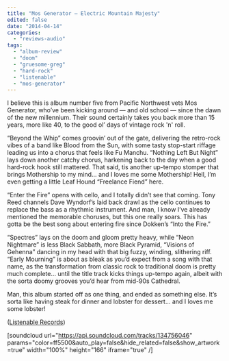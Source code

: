 ```yaml
---
title: "Mos Generator – Electric Mountain Majesty"
edited: false
date: "2014-04-14"
categories:
  - "reviews-audio"
tags:
  - "album-review"
  - "doom"
  - "gruesome-greg"
  - "hard-rock"
  - "listenable"
  - "mos-generator"
---
```


I believe this is album number five from Pacific Northwest vets Mos Generator, who’ve been kicking around — and old school — since the dawn of the new millennium. Their sound certainly takes you back more than 15 years, more like 40, to the good ol’ days of vintage rock 'n' roll.

“Beyond the Whip” comes groovin’ out of the gate, delivering the retro-rock vibes of a band like Blood from the Sun, with some tasty stop-start riffage leading us into a chorus that feels like Fu Manchu. “Nothing Left But Night” lays down another catchy chorus, harkening back to the day when a good hard-rock hook still mattered. That said, tis another up-tempo stomper that brings Mothership to my mind… and I loves me some Mothership! Hell, I’m even getting a little Leaf Hound “Freelance Fiend” here.

“Enter the Fire” opens with cello, and I totally didn’t see that coming. Tony Reed channels Dave Wyndorf’s laid back drawl as the cello continues to replace the bass as a rhythmic instrument. And man, I know I’ve already mentioned the memorable choruses, but this one really soars. This has gotta be the best song about entering fire since Dokken’s “Into the Fire.”

“Spectres” lays on the doom and gloom pretty heavy, while “Neon Nightmare” is less Black Sabbath, more Black Pyramid, “Visions of Gehenna” dancing in my head with that big fuzzy, winding, slithering riff. “Early Mourning” is about as bleak as you’d expect from a song with that name, as the transformation from classic rock to traditional doom is pretty much complete… until the title track kicks things up-tempo again, albeit with the sorta doomy grooves you’d hear from mid-90s Cathedral.

Man, this album started off as one thing, and ended as something else. It’s sorta like having steak for dinner and lobster for dessert… and I loves me some lobster!

([Listenable Records](http://www.listenable.net/))

\[soundcloud url="https://api.soundcloud.com/tracks/134756046" params="color=ff5500&auto\_play=false&hide\_related=false&show\_artwork=true" width="100%" height="166" iframe="true" /\]
